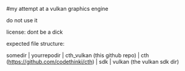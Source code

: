 #my attempt at a vulkan graphics engine

do not use it



license: dont be a dick

expected file structure:

somedir
  | yourrepodir
        | cth_vulkan (this github repo)
        | cth (https://github.com/codethinki/cth)
  | sdk
     | vulkan (the vulkan sdk dir)

